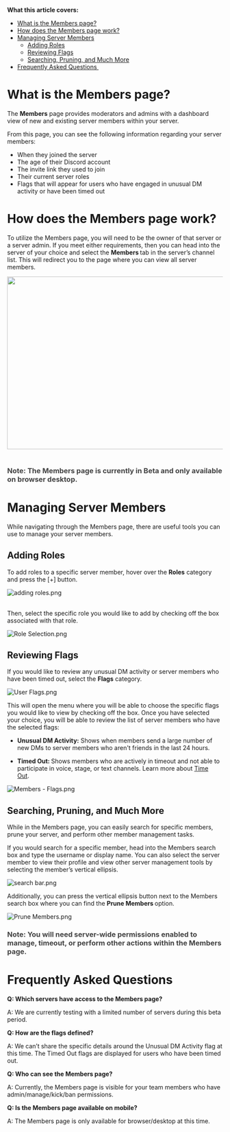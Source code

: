 <p id="docs-internal-guid-6c53568f-7fff-6a1a-2158-ae2b868fe91a"><span class="wysiwyg-font-size-large"><strong>What this article covers: </strong></span></p>
<ul>
    <li><a href="#h_01H5K0Y70GPG70HPQNW250HJ9Q" target="_self">What is the Members page?</a></li>
    <li><a href="#h_01H5K0YCFMDW23F104BFNATB5J" target="_self">How does the Members page work?</a></li>
    <li>
        <a href="#h_01H5K0YJ1NH74RB8CSHY005KTD" target="_self">Managing Server Members</a>
        <ul>
            <li><a href="#h_01H5K0YQXJ7V26AR5DRW95DK8N" target="_self">Adding Roles</a></li>
            <li><a href="#h_01H5K0YX4XET5E6KP0Q1T9HWNP" target="_self">Reviewing Flags</a></li>
            <li><a href="#h_01H5K0Z46YY4M4G3PD9G9NJJGW" target="_self">Searching, Pruning, and Much More</a></li>
        </ul>
    </li>
    <li><a href="#h_01H5K0Z9RJ0AT89DSSRFDGYA8Y" target="_self">Frequently Asked Questions </a></li>
</ul>
<h1 id="h_01H5K0Y70GPG70HPQNW250HJ9Q">What is the Members page?</h1>
<p>The <strong>Members</strong> page provides moderators and admins with a dashboard view of new and existing server members within your server.</p>
<p>From this page, you can see the following information regarding your server members:</p>
<ul>
    <li>When they joined the server</li>
    <li>The age of their Discord account</li>
    <li>The invite link they used to join</li>
    <li>Their current server roles</li>
    <li>Flags that will appear for users who have engaged in unusual DM activity or have been timed out</li>
</ul>
<h1 id="h_01H5K0YCFMDW23F104BFNATB5J">How does the Members page work?</h1>
<p>To utilize the Members page, you will need to be the owner of that server or a server admin. If you meet either requirements, then you can head into the server of your choice and select the <strong>Members </strong>tab in the server’s channel list. This will redirect you to the page where you can view all server members. </p>
<p class="wysiwyg-text-align-center"><img style="height: 403px; width: 624px;" src="https://lh4.googleusercontent.com/8bIpPod11ZsEEvYssOxtV0q1Crb9jLQAd-Hg5PMyryWG7PCUf5rgdX-yOomq3UtzNkYHnTdxfbyy0jEk3rkAbuALzFcZ0xM_hTuODV42-melq4ir7TwW-QBe_Qah_U2YcGR7sc6rNqFaMivLd1i_QkU"> </p>
<h3><span style="color: #434343;" data-darkreader-inline-color="">Note: The Members page is currently in Beta and only available on browser desktop. </span></h3>
<h1 id="h_01H5K0YJ1NH74RB8CSHY005KTD">Managing Server Members</h1>
<p>While navigating through the Members page, there are useful tools you can use to manage your server members.</p>
<h2 id="h_01H5K0YQXJ7V26AR5DRW95DK8N">Adding Roles </h2>
<p>To add roles to a specific server member, hover over the <strong>Roles</strong> category and press the [+] button. </p>
<p class="wysiwyg-text-align-center"><img src="https://support.discord.com/hc/article_attachments/16097602709911" alt="adding roles.png"><br> </p>
<p>Then, select the specific role you would like to add by checking off the box associated with that role. </p>
<p class="wysiwyg-text-align-center"><img src="https://support.discord.com/hc/article_attachments/16097615307799" alt="Role Selection.png"></p>
<h2 id="h_01H5K0YX4XET5E6KP0Q1T9HWNP">Reviewing Flags</h2>
<p>If you would like to review any unusual DM activity or server members who have been timed out, select the <strong>Flags</strong> category. </p>
<p class="wysiwyg-text-align-center"><img src="https://support.discord.com/hc/article_attachments/16097602715415" alt="User Flags.png"></p>
<p>This will open the menu where you will be able to choose the specific flags you would like to view by checking off the box. Once you have selected your choice, you will be able to review the list of server members who have the selected flags: </p>
<ul>
    <li>
        <strong>Unusual DM Activity:</strong> Shows when members send a large number of new DMs to server members who aren't friends in the last 24 hours.
    </li>
</ul>
<ul>
    <li>
        <strong>Timed Out: </strong>Shows members who are actively in timeout and not able to participate in voice, stage, or text channels. Learn more about <a href="https://support.discord.com/hc/en-us/articles/4413305239191-Time-Out-FAQ" target="_blank" rel="noopener">Time Out</a>. 
    </li>
</ul>
<p class="wysiwyg-text-align-center"><img src="https://support.discord.com/hc/article_attachments/16097615314199" alt="Members - Flags.png"></p>
<h2 id="h_01H5K0Z46YY4M4G3PD9G9NJJGW">Searching, Pruning, and Much More</h2>
<p>While in the Members page, you can easily search for specific members, prune your server, and perform other member management tasks. </p>
<p>If you would search for a specific member, head into the Members search box and type the username or display name. You can also select the server member to view their profile and view other server management tools by selecting the member’s vertical ellipsis.</p>
<p class="wysiwyg-text-align-center"><img src="https://support.discord.com/hc/article_attachments/16097602722711" alt="search bar.png"></p>
<p>Additionally, you can press the vertical ellipsis button next to the Members search box where you can find the <strong>Prune Members </strong>option. </p>
<p class="wysiwyg-text-align-center"><img src="https://support.discord.com/hc/article_attachments/16097602725015" alt="Prune Members.png"></p>
<h3><span style="color: #434343;" data-darkreader-inline-color="">Note: You will need server-wide permissions enabled to manage, timeout, or perform other actions within the Members page. </span></h3>
<h1 id="h_01H5K0Z9RJ0AT89DSSRFDGYA8Y">Frequently Asked Questions</h1>
<p><strong>Q: Which servers have access to the Members page?</strong></p>
<p>A: We are currently testing with a limited number of servers during this beta period.</p>
<p><strong>Q: How are the flags defined?</strong></p>
<p>A: We can’t share the specific details around the Unusual DM Activity flag at this time. The Timed Out flags are displayed for users who have been timed out.</p>
<p><strong>Q: Who can see the Members page?</strong></p>
<p>A: Currently, the Members page is visible for your team members who have admin/manage/kick/ban permissions.</p>
<p><strong>Q: Is the Members page available on mobile?</strong></p>
<p>A: The Members page is only available for browser/desktop at this time.</p>